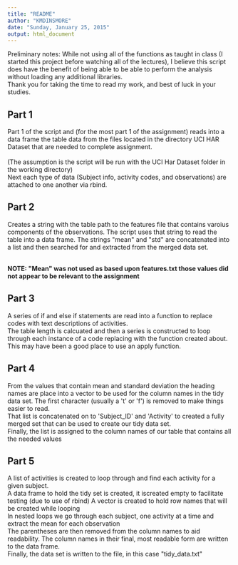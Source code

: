```yaml
---
title: "README"
author: "KMDINSMORE"
date: "Sunday, January 25, 2015"
output: html_document
---
```

Preliminary notes: While not using all of the functions as taught in class (I started this project before watching all of the lectures), I believe this script does have the benefit of being able to be able to perform the analysis without loading any additional libraries. 
<br>Thank you for taking the time to read my work, and best of luck in your studies.<br>


##  Part 1
Part 1 of the script and (for the most part 1 of the assignment) reads into a data frame the table data from the files located in the directory UCI HAR Dataset that are needed to complete assignment.  
<br>
(The assumption is the script will be run with the UCI Har Dataset folder in the working directory)
<br>
Next each type of data (Subject info, activity codes, and observations) are attached to one another via rbind.

##	Part 2
Creates a string with the table path to the features file that contains varoius components of the observations.  The script uses that string to read the table into a data frame.  The strings "mean" and "std" are concatenated into a list and then searched for and extracted from the merged data set.  


<br><b>NOTE:  "Mean" was not used as based upon features.txt those values did not appear to be relevant to the assignment</b><br>

##	Part 3
A series of if and else if statements are read into a function to replace codes with text descriptions of activities.
<br>
The table length is calcuated and then a series is constructed to loop through each instance of a code replacing with the function created about.  This may have been a good place to use an apply function.

##	Part 4
From the values that contain mean and standard deviation the heading names are place into a vector to be used for the column names in the tidy data set.  The first character (usually a 't' or 'f') is removed to make things easier to read.
<br>
That list is concatenated on to 'Subject_ID' and 'Activity' to created a fully merged set that can be used to create our tidy data set.
<br>
Finally, the list is assigned to the column names of our table that contains all the needed values

##	Part 5
A list of activities is created to loop through and find each activity for a given subject.
<br>
A data frame to hold the tidy set is created, it iscreated empty to facilitate testing (due to use of rbind)  A vector is created to hold row names that will be created while looping
<br>
In nested loops we go through each subject, one activity at a time and extract the mean for each observation
<br>
The parentheses are then removed from the column names to aid readability.   The column names in their final, most readable form are written to the data frame.
<br>
Finally, the data set is written to the file, in this case "tidy_data.txt"